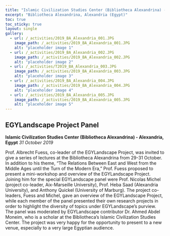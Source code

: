 ```yaml
---
title: "Islamic Civilization Studies Center (Bibliotheca Alexandrina) - 2019"
excerpt: "Bibliotheca Alexandrina, Alexandria (Egypt)"
toc: true
toc_sticky: true
layout: single
gallery:
  - url: /_activities/2019_BA_Alexandria_001.JPG
    image_path: /_activities/2019_BA_Alexandria_001.JPG
    alt: "placeholder image 1"
  - url: /_activities/2019_BA_Alexandria_002.JPG
    image_path: /_activities/2019_BA_Alexandria_002.JPG
    alt: "placeholder image 2"
  - url: /_activities/T2019_BA_Alexandria_003.JPG
    image_path: /_activities/2019_BA_Alexandria_003.JPG
    alt: "placeholder image 3"
  - url: /_activities/2019_BA_Alexandria_004.JPG
    image_path: /_activities/2019_BA_Alexandria_004.JPG
    alt: "placeholder image 4"
  - url: /_activities/2019_BA_Alexandria_005.JPG
    image_path: /_activities/2019_BA_Alexandria_005.JPG
    alt: "placeholder image 5"
---
```


## EGYLandscape Project Panel 
**Islamic Civilization Studies Center (Bibliotheca Alexandrina) - Alexandria, Egypt**
*31 October 2019*

Prof. Albrecht Fuess, co-leader of the EGYLandscape Project, was invited to give a series of lectures at the Bibliotheca Alexandrina from 29-31 October. In addition to his theme, “The Relations Between East and West from the Middle Ages until the Turn of the Modern Era,” Prof. Fuess proposed to present a mini-workshop and overview of the EGYLandscape Project. Joining him for the special EGYLandscape panel were Prof. Nicolas Michel (project co-leader, Aix-Marseille University), Prof. Heba Saad (Alexandria University), and Anthony Quickel (University of Marburg). The project co-leaders, Fuess and Michel, gave an overview of the EGYLandscape Project, while each member of the panel presented their own research projects in order to highlight the diversity of topics under EGYLandscape’s purview. The panel was moderated by EGYLandscape contributor Dr. Ahmed Abdel Moneim, who is a scholar at the Bibliotheca’s Islamic Civilization Studies Center. The project was very happy for the opportunity to present to a new venue, especially to a very large Egyptian audience. 
